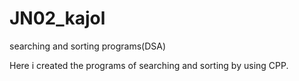 # JN02_kajol
searching and sorting programs(DSA) 

Here i created the programs of searching and sorting by using CPP.
    

